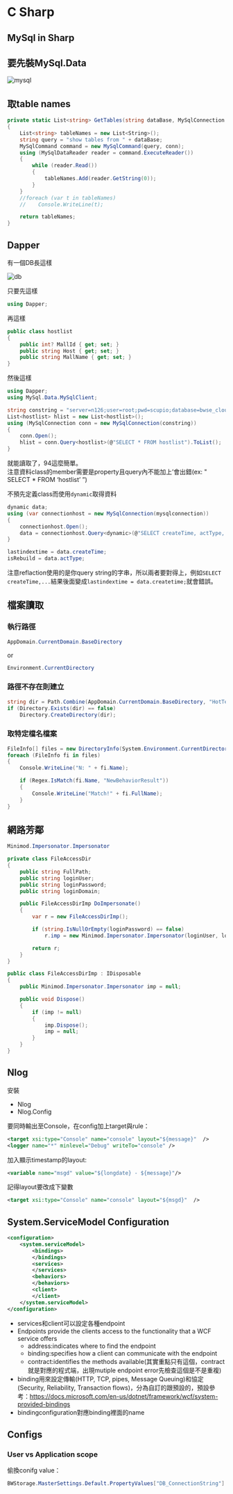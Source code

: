 # C Sharp

## MySql in Sharp

## 要先裝MySql.Data

![mysql](/_assets/ccharp_mysql.png)

## 取table names

```c#
private static List<string> GetTables(string dataBase, MySqlConnection conn)
{
    List<string> tableNames = new List<String>();
    string query = "show tables from " + dataBase;
    MySqlCommand command = new MySqlCommand(query, conn);
    using (MySqlDataReader reader = command.ExecuteReader())
    {
        while (reader.Read())
        {
            tableNames.Add(reader.GetString(0));
        }
    }
    //foreach (var t in tableNames)
    //    Console.WriteLine(t);

    return tableNames;
}
```

## Dapper

有一個DB長這樣

![db](/_assets/dapper_sample.png)

只要先這樣

```c#
using Dapper;
```

再這樣

```c#
public class hostlist
{
    public int? MallId { get; set; }
    public string Host { get; set; }
    public string MallName { get; set; }
}
```

然後這樣

```c#
using Dapper;
using MySql.Data.MySqlClient;
```

```c#
string constring = "server=n126;user=root;pwd=scupio;database=bwse_cloud;";
List<hostlist> hlist = new List<hostlist>();
using (MySqlConnection conn = new MySqlConnection(constring))
{
    conn.Open();
    hlist = conn.Query<hostlist>(@"SELECT * FROM hostlist").ToList();
}
```

就能讀取了，94這麼簡單。  
注意資料class的member需要是property且query內不能加上’會出錯(ex: " SELECT * FROM ‘hostlist’ ”)

不預先定義class而使用`dynamic`取得資料

```c#
dynamic data;
using (var connectionhost = new MySqlConnection(mysqlconnection))
{
    connectionhost.Open();
    data = connectionhost.Query<dynamic>(@"SELECT createTime, actType, versionid FROM versionhistory WHERE createtime = (SELECT MAX(createtime) FROM versionhistory)").First();
}

lastindextime = data.createTime;
isRebuild = data.actType;
```

注意reflaction使用的是你query string的字串，所以兩者要對得上，例如`SELECT createTime,...`結果後面變成`lastindextime = data.createtime;`就會錯誤。

## 檔案讀取

### 執行路徑

```c#
AppDomain.CurrentDomain.BaseDirectory
```

or

```c#
Environment.CurrentDirectory
```

### 路徑不存在則建立

```c#
string dir = Path.Combine(AppDomain.CurrentDomain.BaseDirectory, "HotTermsList");
if (Directory.Exists(dir) == false)
    Directory.CreateDirectory(dir);
```

### 取特定檔名檔案

```c#
FileInfo[] files = new DirectoryInfo(System.Environment.CurrentDirectory).GetFiles();
foreach (FileInfo fi in files)
{
    Console.WriteLine("N: " + fi.Name);

    if (Regex.IsMatch(fi.Name, "NewBehaviorResult"))
    {
        Console.WriteLine("Match!" + fi.FullName);
    }
}
```

## 網路芳鄰

```c#
Minimod.Impersonator.Impersonator

private class FileAccessDir
{
    public string FullPath;
    public string loginUser;
    public string loginPassword;
    public string loginDomain;

    public FileAccessDirImp DoImpersonate()
    {
        var r = new FileAccessDirImp();

        if (string.IsNullOrEmpty(loginPassword) == false)
            r.imp = new Minimod.Impersonator.Impersonator(loginUser, loginDomain, loginPassword);

        return r;
    }
}

public class FileAccessDirImp : IDisposable
{
    public Minimod.Impersonator.Impersonator imp = null;

    public void Dispose()
    {
        if (imp != null)
        {
            imp.Dispose();
            imp = null;
        }
    }
}
```

## Nlog

安裝

- Nlog
- Nlog.Config

要同時輸出至Console，在config加上target與rule：

```xml
<target xsi:type="Console" name="console" layout="${message}"  />
<logger name="*" minlevel="Debug" writeTo="console" />
```

加入顯示timestamp的layout:

```xml
<variable name="msgd" value="${longdate} - ${message}"/>
```

記得layout要改成下變數

```xml
<target xsi:type="Console" name="console" layout="${msgd}"  />
```

## System.ServiceModel Configuration

```xml
<configuration>  
    <system.serviceModel>  
        <bindings>  
        </bindings>  
        <services>  
        </services>  
        <behaviors>  
        </behaviors>  
        <client>
        </client>
    </system.serviceModel>  
</configuration>  
```

- services和client可以設定各種endpoint
- Endpoints provide the clients access to the functionality that a WCF service offers
  - address:indicates where to find the endpoint
  - binding:specifies how a client can communicate with the endpoint
  - contract:identifies the methods available(其實重點只有這個，contract就是對應的程式端，出現mutiple endpoint error先檢查這個是不是重複)
- binding用來設定傳輸(HTTP, TCP, pipes, Message Queuing)和協定(Security, Reliability, Transaction flows)，分為自訂的跟預設的，預設參考：<https://docs.microsoft.com/en-us/dotnet/framework/wcf/system-provided-bindings>
- bindingconfiguration對應binding裡面的name

## Configs

### User vs Application scope

偷換conifg value：

```c#
BWStorage.MasterSettings.Default.PropertyValues["DB_ConnectionString"].PropertyValue = DBManager.Read_DBConnectionStringWithDataBase("bwstorageoption");
```

